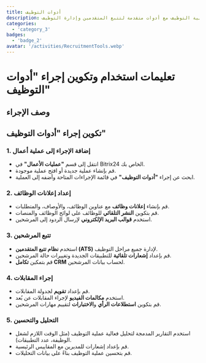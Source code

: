 ```yaml
---
title: أدوات التوظيف
description: تبسيط عملية التوظيف مع أدوات متقدمة لتتبع المتقدمين وإدارة التوظيف.
categories: 
  - 'category_3'
badges: 
  - 'badge_2'
avatar: '/activities/RecruitmentTools.webp'
---
```

# تعليمات استخدام وتكوين إجراء "أدوات التوظيف"

## وصف الإجراء

## **تكوين إجراء "أدوات التوظيف"**

### 1. إضافة الإجراء إلى عملية أعمال
- انتقل إلى قسم **"عمليات الأعمال"** في Bitrix24 الخاص بك.
- قم بإنشاء عملية جديدة أو افتح عملية موجودة.
- ابحث عن إجراء **"أدوات التوظيف"** في قائمة الإجراءات المتاحة وأضفه إلى العملية.

### 2. إعداد إعلانات الوظائف
- قم بإنشاء **إعلانات وظائف** مع عناوين الوظائف، والأوصاف، والمتطلبات.
- قم بتكوين **النشر التلقائي** للوظائف على لوائح الوظائف والمنصات.
- استخدم **قوالب البريد الإلكتروني** لإرسال الردود إلى المرشحين.

### 3. تتبع المرشحين
- استخدم **نظام تتبع المتقدمين (ATS)** لإدارة جميع مراحل التوظيف.
- قم بإعداد **إشعارات تلقائية** للتطبيقات الجديدة وتغييرات حالة المرشحين.
- قم بتمكين **تكامل CRM** لحساب بيانات المرشحين.

### 4. إجراء المقابلات
- قم بإعداد **تقويم** لجدولة المقابلات.
- استخدم **مكالمات الفيديو** لإجراء المقابلات عن بُعد.
- قم بتكوين **استطلاعات الرأي** و**الاختبارات** لتقييم مهارات المرشحين.

### 5. التحليل والتحسين
- استخدم التقارير المدمجة لتحليل فعالية عملية التوظيف (مثل الوقت اللازم لشغل الوظيفة، عدد التطبيقات).
- قم بإعداد إشعارات للمديرين مع المقاييس الرئيسية.
- قم بتحسين عملية التوظيف بناءً على بيانات التحليلات.